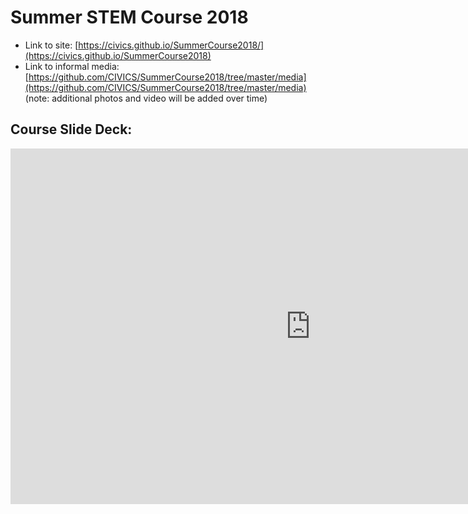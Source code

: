 # Summer STEM Course 2018

* Link to site: [https://civics.github.io/SummerCourse2018/](https://civics.github.io/SummerCourse2018)
* Link to informal media: [https://github.com/CIVICS/SummerCourse2018/tree/master/media](https://github.com/CIVICS/SummerCourse2018/tree/master/media) (note: additional photos and video will be added over time)

## Course Slide Deck:

<iframe src="https://docs.google.com/presentation/d/e/2PACX-1vS8iaY05eq9ooqAaw4MNoZYJMg9lCvqENzmxriFlr2vXqdJtIuLWqO9G3DPEmk2JE1L8akWHfb3SJo2/embed?start=true&loop=false&delayms=3000" frameborder="0" width="960" height="569" allowfullscreen="true" mozallowfullscreen="true" webkitallowfullscreen="true"></iframe>
